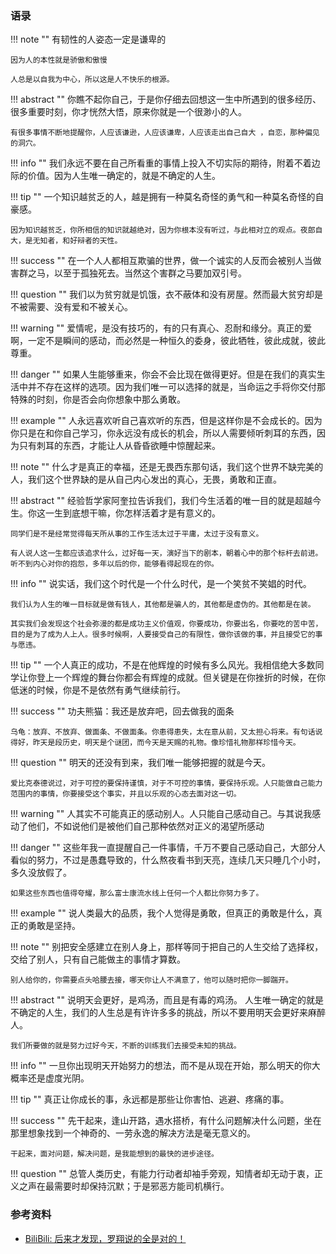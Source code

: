<!-- 
  note
  abstract
  info
  tip
  success
  question
  warning
  danger
  example
 -->

### 语录

!!! note ""
    有韧性的人姿态一定是谦卑的

    因为人的本性就是骄傲和傲慢

    人总是以自我为中心，所以这是人不快乐的根源。

!!! abstract ""
    你瞧不起你自己，于是你仔细去回想这一生中所遇到的很多经历、很多重要时刻，你才恍然大悟，原来你就是一个很渺小的人。
    
    有很多事情不断地提醒你，人应该谦逊，人应该谦卑，人应该走出自己自大 ，自恋，那种偏见的洞穴。


!!! info ""
    我们永远不要在自己所看重的事情上投入不切实际的期待，附着不着边际的价值。因为人生唯一确定的，就是不确定的人生。

!!! tip ""
    一个知识越贫乏的人，越是拥有一种莫名奇怪的勇气和一种莫名奇怪的自豪感。
    
    因为知识越贫乏，你所相信的知识就越绝对，因为你根本没有听过，与此相对立的观点。夜郎自大，是无知者，和好辩者的天性。

!!! success ""
    在一个人人都相互欺骗的世界，做一个诚实的人反而会被别人当做害群之马，以至于孤独死去。当然这个害群之马要加双引号。

!!! question ""
    我们以为贫穷就是饥饿，衣不蔽体和没有房屋。然而最大贫穷却是不被需要、没有爱和不被关心。

!!! warning ""
    爱情呢，是没有技巧的，有的只有真心、忍耐和缘分。真正的爱啊，一定不是瞬间的感动，而必然是一种恒久的委身，彼此牺牲，彼此成就，彼此尊重。

!!! danger ""
    如果人生能够重来，你会不会比现在做得更好。但是在我们的真实生活中并不存在这样的选项。因为我们唯一可以选择的就是，当命运之手将你交付那特殊的时刻，你是否会向你想象中那么勇敢。

!!! example ""
    人永远喜欢听自己喜欢听的东西，但是这样你是不会成长的。因为你只是在和你自己学习，你永远没有成长的机会，所以人需要倾听刺耳的东西，因为只有刺耳的东西，才能让人从昏昏欲睡中惊醒起来。

!!! note ""
    什么才是真正的幸福，还是无畏西东那句话，我们这个世界不缺完美的人，我们这个世界缺的是从自己内心发出的真心，无畏，勇敢和正直。

!!! abstract ""
    经验哲学家阿奎拉告诉我们，我们今生活着的唯一目的就是超越今生。你这一生到底想干嘛，你怎样活着才是有意义的。

    同学们是不是经常觉得每天所从事的工作生活太过于平庸，太过于没有意义。

    有人说人这一生都应该追求什么，过好每一天，演好当下的剧本，朝着心中的那个标杆去前进。听不到内心对你的抱怨，多年以后的你，能够看得起现在的你。

!!! info ""
    说实话，我们这个时代是一个什么时代，是一个笑贫不笑娼的时代。

    我们认为人生的唯一目标就是做有钱人，其他都是骗人的，其他都是虚伪的。其他都是在装。
    
    其实我们会发现这个社会弥漫的都是成功主义价值观，你要成功，你要出名，你要吃的苦中苦，目的是为了成为人上人。很多时候啊，人要接受自己的有限性，做你该做的事，并且接受它的事与愿违。

!!! tip ""
    一个人真正的成功，不是在他辉煌的时候有多么风光。我相信绝大多数同学让你登上一个辉煌的舞台你都会有辉煌的成就。但关键是在你挫折的时候，在你低迷的时候，你是不是依然有勇气继续前行。

!!! success ""
    功夫熊猫：我还是放弃吧，回去做我的面条

    乌龟：放弃、不放弃、做面条、不做面条。你患得患失，太在意从前，又太担心将来。有句话说得好，昨天是段历史，明天是个谜团，而今天是天赐的礼物。像珍惜礼物那样珍惜今天。

!!! question ""
    明天的还没有到来，我们唯一能够把握的就是今天。
    
    爱比克泰德说过，对于可控的要保持谨慎，对于不可控的事情，要保持乐观。人只能做自己能力范围内的事情，你要接受这个事实，并且以乐观的心态去面对这一切。

!!! warning ""
    人其实不可能真正的感动别人。人只能自己感动自己。与其说我感动了他们，不如说他们是被他们自己那种依然对正义的渴望所感动

!!! danger ""
    这些年我一直提醒自己一件事情，千万不要自己感动自己，大部分人看似的努力，不过是愚蠢导致的，什么熬夜看书到天亮，连续几天只睡几个小时，多久没放假了。

    如果这些东西也值得夸耀，那么富士康流水线上任何一个人都比你努力多了。

!!! example ""
    说人类最大的品质，我个人觉得是勇敢，但真正的勇敢是什么，真正的勇敢是坚持。

!!! note ""
    别把安全感建立在别人身上，那样等同于把自己的人生交给了选择权，交给了别人，只有自己能做主的事情才算数。

    别人给你的，你需要点头哈腰去接，哪天你让人不满意了，他可以随时把你一脚踹开。

!!! abstract ""
    说明天会更好，是鸡汤，而且是有毒的鸡汤。
    人生唯一确定的就是不确定的人生，我们的人生总是有许许多多的挑战，所以不要用明天会更好来麻醉人。

    我们所要做的就是努力过好今天，不断的训练我们去接受未知的挑战。

!!! info ""
    一旦你出现明天开始努力的想法，而不是从现在开始，那么明天的你大概率还是虚度光阴。

!!! tip ""
    真正让你成长的事，永远都是那些让你害怕、逃避、疼痛的事。

!!! success ""
    先干起来，逢山开路，遇水搭桥，有什么问题解决什么问题，坐在那里想象找到一个神奇的、一劳永逸的解决方法是毫无意义的。

    干起来，面对问题，解决问题，是我能想到的最快的进步途径。

!!! question ""
    总管人类历史，有能力行动者却袖手旁观，知情者却无动于衷，正义之声在最需要时却保持沉默；于是邪恶方能司机横行。

### 参考资料

- [BiliBili: 后来才发现，罗翔说的全是对的！](https://www.bilibili.com/video/BV1RY411g7sK/?share_source=copy_web&vd_source=01cb688a803037aa017d59c3f8f522aa)